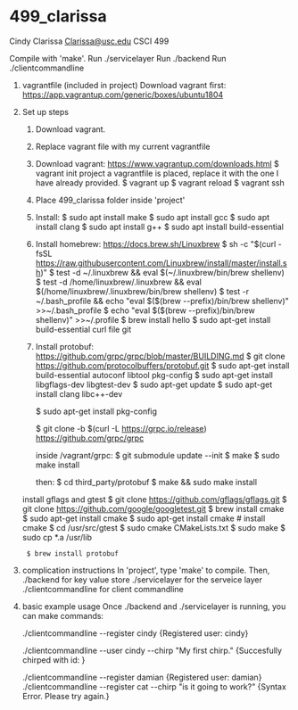 # 499_clarissa
Cindy Clarissa
Clarissa@usc.edu
CSCI 499


Compile with 'make'.
Run ./servicelayer
Run ./backend
Run ./clientcommandline

1. vagrantfile (included in project)
	Download vagrant first:
	https://app.vagrantup.com/generic/boxes/ubuntu1804
2. Set up steps
	1. Download vagrant.
	2. Replace vagrant file with my current vagrantfile
	3. Download vagrant: https://www.vagrantup.com/downloads.html
		$ vagrant init project
		a vagrantfile is placed, replace it with the one I have already provided.
		$ vagrant up
		$ vagrant reload
		$ vagrant ssh
	4. Place 499_clarissa folder inside 'project'
	5. Install:
		$ sudo apt install make
		$ sudo apt install gcc
		$ sudo apt install clang
		$ sudo apt install g++
		$ sudo apt install build-essential
	6. Install homebrew: https://docs.brew.sh/Linuxbrew
		$ sh -c "$(curl -fsSL https://raw.githubusercontent.com/Linuxbrew/install/master/install.sh)"
		$ test -d ~/.linuxbrew && eval $(~/.linuxbrew/bin/brew shellenv)
		$ test -d /home/linuxbrew/.linuxbrew && eval $(/home/linuxbrew/.linuxbrew/bin/brew shellenv)
		$ test -r ~/.bash_profile && echo "eval \$($(brew --prefix)/bin/brew shellenv)" >>~/.bash_profile
		$ echo "eval \$($(brew --prefix)/bin/brew shellenv)" >>~/.profile
	$ brew install hello
	$ sudo apt-get install build-essential curl file git
	7. Install protobuf: https://github.com/grpc/grpc/blob/master/BUILDING.md
		$ git clone https://github.com/protocolbuffers/protobuf.git
		$ sudo apt-get install build-essential autoconf libtool pkg-config
		$ sudo apt-get install libgflags-dev libgtest-dev
		$ sudo apt-get update
		$ sudo apt-get install clang libc++-dev


		$ sudo apt-get install pkg-config

		$ git clone -b $(curl -L https://grpc.io/release) https://github.com/grpc/grpc

		inside /vagrant/grpc:
		$ git submodule update --init
		$ make
		$ sudo make install

		then:
		$ cd third_party/protobuf
		$ make && sudo make install

	install gflags and gtest
	$ git clone https://github.com/gflags/gflags.git
	$ git clone https://github.com/google/googletest.git
		$ brew install cmake
		$ sudo apt-get install cmake
		$ sudo apt-get install cmake # install cmake
		$ cd /usr/src/gtest
		$ sudo cmake CMakeLists.txt
		$ sudo make
		$ sudo cp *.a /usr/lib

		$ brew install protobuf

3. complication instructions
	In 'project', type 'make' to compile.
	Then, ./backend for key value store
	./servicelayer for the serveice layer
	./clientcommandline for client commandline


4. basic example usage
	Once ./backend and ./servicelayer is running, you can make commands:

	./clientcommandline --register cindy
		{Registered user: cindy}

	./clientcommandline --user cindy --chirp "My first chirp."
		{Succesfully chirped with id: <id>}

	./clientcommandline --register damian
		{Registered user: damian}
	./clientcommandline --register cat --chirp "is it going to work?"
		{Syntax Error. Please try again.}
